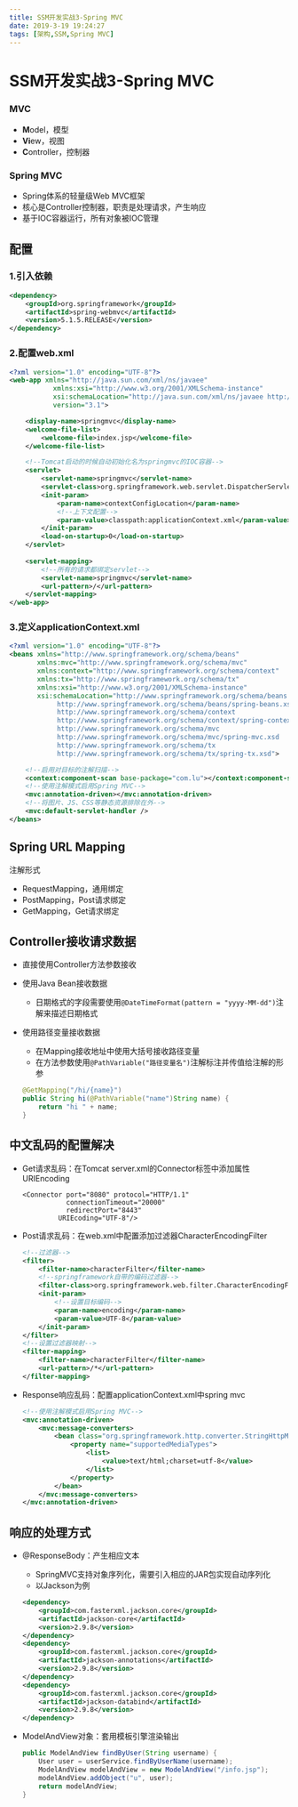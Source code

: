 ```yaml
---
title: SSM开发实战3-Spring MVC
date: 2019-3-19 19:24:27
tags: [架构,SSM,Spring MVC]
---
```


# SSM开发实战3-Spring MVC

### MVC

- **M**odel，模型
- **Vi**ew，视图
- **C**ontroller，控制器

### Spring MVC

- Spring体系的轻量级Web MVC框架
- 核心是Controller控制器，职责是处理请求，产生响应
- 基于IOC容器运行，所有对象被IOC管理

## 配置

### 1.引入依赖

```xml
<dependency>
    <groupId>org.springframework</groupId>
    <artifactId>spring-webmvc</artifactId>
    <version>5.1.5.RELEASE</version>
</dependency>
```

### 2.配置web.xml

```xml
<?xml version="1.0" encoding="UTF-8"?>
<web-app xmlns="http://java.sun.com/xml/ns/javaee"
           xmlns:xsi="http://www.w3.org/2001/XMLSchema-instance"
           xsi:schemaLocation="http://java.sun.com/xml/ns/javaee http://java.sun.com/xml/ns/javaee/web-app_3_1.xsd"
           version="3.1">

    <display-name>springmvc</display-name>
    <welcome-file-list>
        <welcome-file>index.jsp</welcome-file>
    </welcome-file-list>

    <!--Tomcat启动的时候自动初始化名为springmvc的IOC容器-->
    <servlet>
        <servlet-name>springmvc</servlet-name>
        <servlet-class>org.springframework.web.servlet.DispatcherServlet</servlet-class>
        <init-param>
            <param-name>contextConfigLocation</param-name>
            <!--上下文配置-->
            <param-value>classpath:applicationContext.xml</param-value>
        </init-param>
        <load-on-startup>0</load-on-startup>
    </servlet>
    
    <servlet-mapping>
        <!--所有的请求都绑定servlet-->
        <servlet-name>springmvc</servlet-name>
        <url-pattern>/</url-pattern>
    </servlet-mapping>
</web-app>
```

### 3.定义applicationContext.xml

```xml
<?xml version="1.0" encoding="UTF-8"?>
<beans xmlns="http://www.springframework.org/schema/beans"
       xmlns:mvc="http://www.springframework.org/schema/mvc"
       xmlns:context="http://www.springframework.org/schema/context"
       xmlns:tx="http://www.springframework.org/schema/tx"
       xmlns:xsi="http://www.w3.org/2001/XMLSchema-instance"
       xsi:schemaLocation="http://www.springframework.org/schema/beans
            http://www.springframework.org/schema/beans/spring-beans.xsd
            http://www.springframework.org/schema/context
            http://www.springframework.org/schema/context/spring-context.xsd
            http://www.springframework.org/schema/mvc
            http://www.springframework.org/schema/mvc/spring-mvc.xsd
            http://www.springframework.org/schema/tx
            http://www.springframework.org/schema/tx/spring-tx.xsd">

    <!--启用对目标的注解扫描-->
    <context:component-scan base-package="com.lu"></context:component-scan>
    <!--使用注解模式启用Spring MVC-->
    <mvc:annotation-driven></mvc:annotation-driven>
    <!--将图片、JS、CSS等静态资源排除在外-->
    <mvc:default-servlet-handler />
</beans>
```

## Spring URL Mapping

注解形式

- RequestMapping，通用绑定
- PostMapping，Post请求绑定
- GetMapping，Get请求绑定

## Controller接收请求数据

- 直接使用Controller方法参数接收

- 使用Java Bean接收数据

  - 日期格式的字段需要使用`@DateTimeFormat(pattern = "yyyy-MM-dd")`注解来描述日期格式

- 使用路径变量接收数据

  - 在Mapping接收地址中使用大括号接收路径变量
  - 在方法参数使用`@PathVariable("路径变量名")`注解标注并传值给注解的形参

  ```java
  @GetMapping("/hi/{name}")
  public String hi(@PathVariable("name")String name) {
      return "hi " + name;
  }
  ```

## 中文乱码的配置解决

- Get请求乱码：在Tomcat server.xml的Connector标签中添加属性URIEncoding

      <Connector port="8080" protocol="HTTP/1.1"
                 connectionTimeout="20000"
                 redirectPort="8443" 
      		   URIEcoding="UTF-8"/>

- Post请求乱码：在web.xml中配置添加过滤器CharacterEncodingFilter

  ```xml
  <!--过滤器-->
  <filter>
      <filter-name>characterFilter</filter-name>
      <!--springframework自带的编码过滤器-->
      <filter-class>org.springframework.web.filter.CharacterEncodingFilter</filter-class>
      <init-param>
          <!--设置目标编码-->
          <param-name>encoding</param-name>
          <param-value>UTF-8</param-value>
      </init-param>
  </filter>
  <!--设置过滤器映射-->
  <filter-mapping>
      <filter-name>characterFilter</filter-name>
      <url-pattern>/*</url-pattern>
  </filter-mapping>
  ```

- Response响应乱码：配置applicationContext.xml中spring mvc

  ```xml
  <!--使用注解模式启用Spring MVC-->
  <mvc:annotation-driven>
      <mvc:message-converters>
          <bean class="org.springframework.http.converter.StringHttpMessageConverter">
              <property name="supportedMediaTypes">
                  <list>
                      <value>text/html;charset=utf-8</value>
                  </list>
              </property>
          </bean>
      </mvc:message-converters>
  </mvc:annotation-driven>
  ```

## 响应的处理方式

- @ResponseBody：产生相应文本

  - SpringMVC支持对象序列化，需要引入相应的JAR包实现自动序列化
  - 以Jackson为例

  ```xml
  <dependency>
      <groupId>com.fasterxml.jackson.core</groupId>
      <artifactId>jackson-core</artifactId>
      <version>2.9.8</version>
  </dependency>
  <dependency>
      <groupId>com.fasterxml.jackson.core</groupId>
      <artifactId>jackson-annotations</artifactId>
      <version>2.9.8</version>
  </dependency>
  <dependency>
      <groupId>com.fasterxml.jackson.core</groupId>
      <artifactId>jackson-databind</artifactId>
      <version>2.9.8</version>
  </dependency>
  ```

- ModelAndView对象：套用模板引擎渲染输出

  ```java
  public ModelAndView findByUser(String username) {
      User user = userService.findByUserName(username);
      ModelAndView modelAndView = new ModelAndView("/info.jsp");
      modelAndView.addObject("u", user);
      return modelAndView;
  }
  ```

